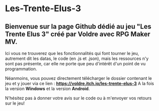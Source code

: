 # Les-Trente-Elus-3

## Bienvenue sur la page Github dédié au jeu "Les Trente Elus 3" créé par Voldre avec RPG Maker MV.

Ici vous ne trouverez que les fonctionnalités qui font tourner le jeu, autrement dit les datas, le code (en .js et .json), mais les ressources n'y sont pas présente, car elle ne porte que peu d'intérêt d'un point de vu programmation.

Néanmoins, vous pouvez directement télécharger le dossier contenant le jeu et y jouer via ce lien : **https://voldre.itch.io/les-trente-elus-3**
A la fois la version **Windows** et la version **Android**.

N'hésitez pas à donner votre avis sur le code ou à m'envoyer vos retours sur le jeu!
